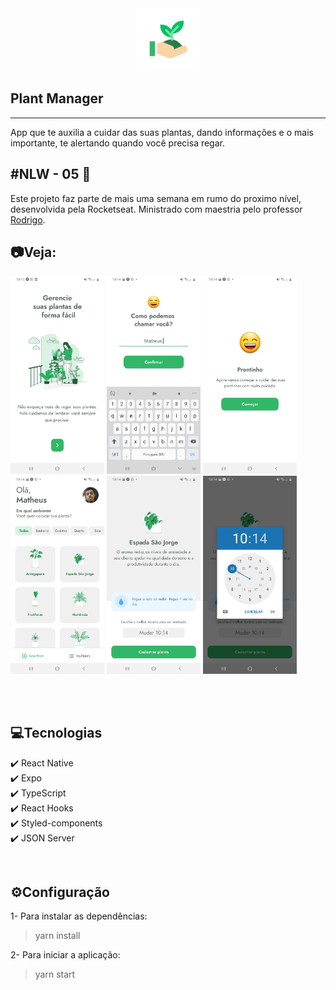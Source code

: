 <div align="center">

<img src="assets/icon.png" alt="test" width="100"/>

</div>

## Plant Manager
---
App que te auxilia a cuidar das suas plantas, dando informações e o mais importante, te alertando quando você precisa regar.

## #NLW - 05 🚀
Este projeto faz parte de mais uma semana em rumo do proximo nível, desenvolvida pela Rocketseat. Ministrado com maestria pelo professor [Rodrigo](https://github.com/rodrigorgtic).


## 📷Veja:

<p float="left">
  <img src="src/github/1.jpg" alt="image" width="150" />
  <img src="src/github/2.jpg" alt="image" width="150" />
  <img src="src/github/3.jpg" alt="image" width="150" />
  <img src="src/github/4.jpg" alt="image" width="150" />
  <img src="src/github/5.jpg" alt="image" width="150" />
  <img src="src/github/6.jpg" alt="image" width="150" />
</p>
<br>
<br>

## 💻Tecnologias
✔️ React Native <br>
✔️ Expo <br>
✔️ TypeScript <br>
✔️ React Hooks <br>
✔️ Styled-components <br>
✔️ JSON Server <br>

<br>

## ⚙️Configuração
1- Para instalar as dependências:
> yarn install

2- Para iniciar a aplicação:
> yarn start
